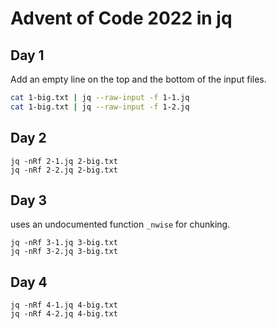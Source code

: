 # Advent of Code 2022 in jq

## Day 1

Add an empty line on the top and the bottom of the input files.

```bash
cat 1-big.txt | jq --raw-input -f 1-1.jq
cat 1-big.txt | jq --raw-input -f 1-2.jq
```
## Day 2

```
jq -nRf 2-1.jq 2-big.txt
jq -nRf 2-2.jq 2-big.txt
```

## Day 3

uses an undocumented function `_nwise` for chunking.

```
jq -nRf 3-1.jq 3-big.txt
jq -nRf 3-2.jq 3-big.txt
```

## Day 4

```
jq -nRf 4-1.jq 4-big.txt
jq -nRf 4-2.jq 4-big.txt
```
